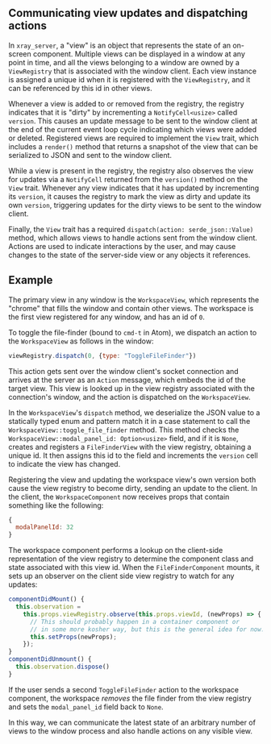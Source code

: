 ## Communicating view updates and dispatching actions

In `xray_server`, a "view" is an object that represents the state of an on-screen component. Multiple views can be displayed in a window at any point in time, and all the views belonging to a window are owned by a `ViewRegistry` that is associated with the window client. Each view instance is assigned a unique id when it is registered with the `ViewRegistry`, and it can be referenced by this id in other views.

Whenever a view is added to or removed from the registry, the registry indicates that it is "dirty" by incrementing a `NotifyCell<usize>` called `version`. This causes an update message to be sent to the window client at the end of the current event loop cycle indicating which views were added or deleted. Registered views are required to implement the `View` trait, which includes a `render()` method that returns a snapshot of the view that can be serialized to JSON and sent to the window client.

While a view is present in the registry, the registry also observes the view for updates via a `NotifyCell` returned from the `version()` method on the `View` trait. Whenever any view indicates that it has updated by incrementing its `version`, it causes the registry to mark the view as dirty and update its own `version`, triggering updates for the dirty views to be sent to the window client.

Finally, the `View` trait has a required `dispatch(action: serde_json::Value)` method, which allows views to handle actions sent from the window client. Actions are used to indicate interactions by the user, and may cause changes to the state of the server-side view or any objects it references.

## Example

The primary view in any window is the `WorkspaceView`, which represents the "chrome" that fills the window and contain other views. The workspace is the first view registered for any window, and has an id of `0`.

To toggle the file-finder (bound to `cmd-t` in Atom), we dispatch an action to the `WorkspaceView` as follows in the window:

```js
viewRegistry.dispatch(0, {type: "ToggleFileFinder"})
```

This action gets sent over the window client's socket connection and arrives at the server as an `Action` message, which embeds the id of the target view. This view is looked up in the view registry associated with the connection's window, and the action is dispatched on the `WorkspaceView`.

In the `WorkspaceView`'s `dispatch` method, we deserialize the JSON value to a statically typed enum and pattern match it in a case statement to call the `WorkspaceView::toggle_file_finder` method. This method checks the `WorkspaceView::modal_panel_id: Option<usize>` field, and if it is `None`, creates and registers a `FileFinderView` with the view registry, obtaining a unique id. It then assigns this id to the field and increments the `version` cell to indicate the view has changed.

Registering the view and updating the workspace view's own version both cause the view registry to become dirty, sending an update to the client. In the client, the `WorkspaceComponent` now receives props that contain something like the following:

```js
{
  modalPanelId: 32
}
```

The workspace component performs a lookup on the client-side representation of the view registry to determine the component class and state associated with this view id. When the `FileFinderComponent` mounts, it sets up an observer on the client side view registry to watch for any updates:

```js
componentDidMount() {
  this.observation =
    this.props.viewRegistry.observe(this.props.viewId, (newProps) => {
      // This should probably happen in a container component or
      // in some more kosher way, but this is the general idea for now.
      this.setProps(newProps);
    });
}
componentDidUnmount() {
  this.observation.dispose()
}
```

If the user sends a second `ToggleFileFinder` action to the workspace component, the workspace *removes* the file finder from the view registry and sets the `modal_panel_id` field back to `None`.

In this way, we can communicate the latest state of an arbitrary number of views to the window process and also handle actions on any visible view.
